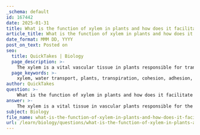 ```yaml
---
_schema: default
id: 167442
date: 2025-01-31
title: What is the function of xylem in plants and how does it facilitate water transport against gravity?
article_title: What is the function of xylem in plants and how does it facilitate water transport against gravity?
date_format: MMM DD, YYYY
post_on_text: Posted on
seo:
  title: QuickTakes | Biology
  page_description: >-
    The xylem is a vital vascular tissue in plants responsible for transporting water and nutrients from roots to leaves against gravity through mechanisms like transpiration, cohesion, adhesion, and capillary action.
  page_keywords: >-
    xylem, water transport, plants, transpiration, cohesion, adhesion, capillary action, nutrient transport, gravity, vascular tissue, plant health, photosynthesis
author: QuickTakes
question: >-
    What is the function of xylem in plants and how does it facilitate water transport against gravity?
answer: >-
    The xylem is a vital tissue in vascular plants responsible for the transport of water and nutrients from the roots to the leaves. Its function is crucial for plant health and growth, and it operates through several key mechanisms that facilitate water transport against gravity.\n\n### Mechanisms of Water Transport in Xylem\n\n1. **Transpiration**: The process of transpiration involves the evaporation of water from the leaves. As water vapor escapes into the atmosphere, it creates a negative pressure within the leaf's air spaces. This negative pressure pulls water upward from the roots through the xylem vessels, effectively creating a continuous flow of water.\n\n2. **Cohesion and Adhesion**: The properties of water play a significant role in its movement through the xylem:\n   - **Cohesion** refers to the attraction between water molecules. This property allows water molecules to stick together, forming a continuous column of water within the xylem vessels.\n   - **Adhesion** is the attraction between water molecules and the walls of the xylem vessels. Water adheres to the hydrophilic (water-attracting) walls of the xylem, which helps to maintain the integrity of the water column and facilitates its upward movement.\n\n3. **Capillary Action**: The combination of cohesion and adhesion leads to capillary action, which is the ability of water to move through narrow spaces. In the xylem, this action allows water to travel from the roots, through the stem, and into the leaves, even in tall plants and trees. The adhesive forces between water and the xylem walls help pull water upward, while cohesive forces keep the water molecules together, preventing the column from breaking.\n\n4. **Nutrient Transport**: In addition to water, the xylem also transports dissolved nutrients and minerals. As water adheres to the xylem walls, it carries these essential substances upward to various parts of the plant, ensuring that all cells receive the nutrients they need for growth and metabolism.\n\n### Importance of Xylem Function\n\nThe ability of xylem to transport water against gravity is vital for the survival of plants. It ensures that even the highest leaves receive adequate water, which is essential for photosynthesis and overall plant health. Without the efficient functioning of xylem, plants would struggle to maintain hydration and nutrient levels, ultimately affecting their growth and survival.\n\nIn summary, the xylem's function in plants is to transport water and nutrients from the roots to the leaves, utilizing the properties of water—cohesion and adhesion—along with the process of transpiration to facilitate this movement against gravity.
subject: Biology
file_name: what-is-the-function-of-xylem-in-plants-and-how-does-it-facilitate-water-transport-against-gravity.md
url: /learn/biology/questions/what-is-the-function-of-xylem-in-plants-and-how-does-it-facilitate-water-transport-against-gravity
---
```


&nbsp;